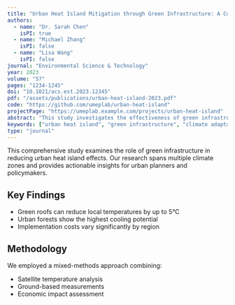 ```yaml
---
title: "Urban Heat Island Mitigation through Green Infrastructure: A Comprehensive Study"
authors:
  - name: "Dr. Sarah Chen"
    isPI: true
  - name: "Michael Zhang"
    isPI: false
  - name: "Lisa Wang"
    isPI: false
journal: "Environmental Science & Technology"
year: 2023
volume: "57"
pages: "1234-1245"
doi: "10.1021/acs.est.2023.12345"
pdf: "/assets/publications/urban-heat-island-2023.pdf"
code: "https://github.com/umeplab/urban-heat-island"
projectPage: "https://umeplab.example.com/projects/urban-heat-island"
abstract: "This study investigates the effectiveness of green infrastructure in mitigating urban heat island effects across different climate zones. We analyzed temperature data from 50 cities worldwide and developed a comprehensive framework for implementing green solutions."
keywords: ["urban heat island", "green infrastructure", "climate adaptation", "sustainable cities"]
type: "journal"
---
```


This comprehensive study examines the role of green infrastructure in reducing urban heat island effects. Our research spans multiple climate zones and provides actionable insights for urban planners and policymakers.

## Key Findings

- Green roofs can reduce local temperatures by up to 5°C
- Urban forests show the highest cooling potential
- Implementation costs vary significantly by region

## Methodology

We employed a mixed-methods approach combining:
- Satellite temperature analysis
- Ground-based measurements
- Economic impact assessment